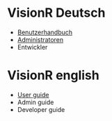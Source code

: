 <!-- TITLE: VisionR Wiki -->
<!-- SUBTITLE: Dokumentation der VisionR Software | VisionR software documentation -->

# VisionR Deutsch
* [Benutzerhandbuch](de-DE/user)
* [Administratoren](de-DE/administrator)
* Entwickler

# VisionR english
* [User guide](en-US/user_guide)
* Admin guide
* Developer guide